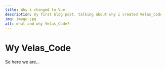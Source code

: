 ```yaml
---
title: Why i changed to Vue
description: my first blog post, talking about why i created Velas_Code
img: image.jpg
alt: what and why Velas_Code?
---
```


# Wy Velas_Code

So here we are... 